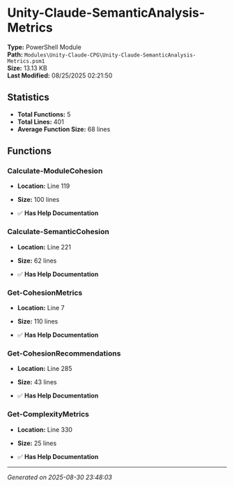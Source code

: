 # Unity-Claude-SemanticAnalysis-Metrics

**Type:** PowerShell Module  
**Path:** `Modules\Unity-Claude-CPG\Unity-Claude-SemanticAnalysis-Metrics.psm1`  
**Size:** 13.13 KB  
**Last Modified:** 08/25/2025 02:21:50  

## Statistics

- **Total Functions:** 5
- **Total Lines:** 401
- **Average Function Size:** 68 lines

## Functions


### Calculate-ModuleCohesion

- **Location:** Line 119
- **Size:** 100 lines

- ✅ **Has Help Documentation** 
### Calculate-SemanticCohesion

- **Location:** Line 221
- **Size:** 62 lines

- ✅ **Has Help Documentation** 
### Get-CohesionMetrics

- **Location:** Line 7
- **Size:** 110 lines

- ✅ **Has Help Documentation** 
### Get-CohesionRecommendations

- **Location:** Line 285
- **Size:** 43 lines

- ✅ **Has Help Documentation** 
### Get-ComplexityMetrics

- **Location:** Line 330
- **Size:** 25 lines

- ✅ **Has Help Documentation**

---
*Generated on 2025-08-30 23:48:03*
